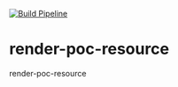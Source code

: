 [![Build Pipeline](https://github.com/In-the-Drink/render-poc-resource/actions/workflows/build.yml/badge.svg?branch=main&event=push)](https://github.com/In-the-Drink/render-poc-resource/actions/workflows/build.yml)

# render-poc-resource
render-poc-resource
